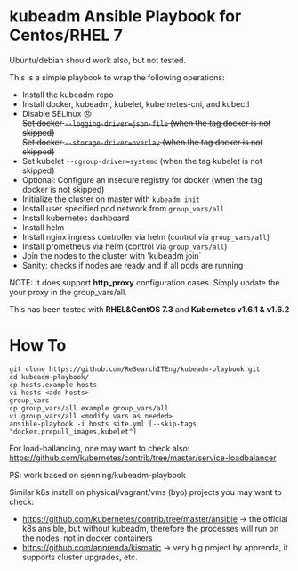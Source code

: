 # kubeadm Ansible Playbook for Centos/RHEL 7
Ubuntu/debian should work also, but not tested.

This is a simple playbook to wrap the following operations:

* Install the kubeadm repo
* Install docker, kubeadm, kubelet, kubernetes-cni, and kubectl
* Disable SELinux :disappointed:    
~~Set docker `--logging-driver=json-file`             (when the tag docker is not skipped)~~     
~~Set docker `--storage-driver=overlay`               (when the tag docker is not skipped)~~     
* Set kubelet `--cgroup-driver=systemd`               (when the tag kubelet is not skipped)
* Optional: Configure an insecure registry for docker (when the tag docker is not skipped)
* Initialize the cluster on master with `kubeadm init`
* Install user specified pod network from `group_vars/all`
* Install kubernetes dashboard
* Install helm
* Install nginx ingress controller via helm (control via `group_vars/all`)
* Install prometheus via helm (control via `group_vars/all`)
* Join the nodes to the cluster with 'kubeadm join`
* Sanity: checks if nodes are ready and if all pods are running

NOTE: It does support **http_proxy** configuration cases. Simply update the your proxy in the group_vars/all.

This has been tested with **RHEL&CentOS 7.3** and **Kubernetes v1.6.1 & v1.6.2**

# How To

```
git clone https://github.com/ReSearchITEng/kubeadm-playbook.git
cd kubeadm-playbook/
cp hosts.example hosts
vi hosts <add hosts>
group_vars
cp group_vars/all.example group_vars/all
vi group_vars/all <modify vars as needed>
ansible-playbook -i hosts site.yml [--skip-tags "docker,prepull_images,kubelet"]
```

For load-ballancing, one may want to check also: https://github.com/kubernetes/contrib/tree/master/service-loadbalancer

PS: work based on sjenning/kubeadm-playbook

Similar k8s install on physical/vagrant/vms (byo) projects you may want to check:
- https://github.com/kubernetes/contrib/tree/master/ansible -> the official k8s ansible, but without kubeadm, therefore the processes will run on the nodes, not in docker containers
- https://github.com/apprenda/kismatic -> very big project by apprenda, it supports cluster upgrades, etc.

